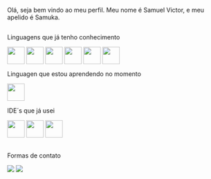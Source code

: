 Olá, seja bem vindo ao meu perfil. Meu nome é Samuel Victor, e meu apelido é Samuka.

##

Linguagens que já tenho conhecimento
<div> 
            <img align="center" src="https://cdn.jsdelivr.net/gh/devicons/devicon/icons/html5/html5-original-wordmark.svg" width="40" height="40"/>
            <img align="center" src="https://cdn.jsdelivr.net/gh/devicons/devicon/icons/css3/css3-original-wordmark.svg" width="40" height="40"/>
            <img align="center" src="https://cdn.jsdelivr.net/gh/devicons/devicon/icons/python/python-original-wordmark.svg" width="40" height="40"/>
            <img align="center" src="https://cdn.jsdelivr.net/gh/devicons/devicon/icons/php/php-original.svg" width="40" height="40"/>
            <img align="center" src="https://cdn.jsdelivr.net/gh/devicons/devicon/icons/mysql/mysql-original-wordmark.svg" width="40" height="40"/>
            <img align="center" src="https://cdn.jsdelivr.net/gh/devicons/devicon/icons/java/java-original-wordmark.svg" width="40" height="40"/>
</div>
          
Linguagen que estou aprendendo no momento
<div>
            <img src="https://cdn.jsdelivr.net/gh/devicons/devicon/icons/javascript/javascript-original.svg" width="40" height="40" />
</div>
            
IDE´s que já usei
<div>
            <img src="https://cdn.jsdelivr.net/gh/devicons/devicon/icons/vscode/vscode-original.svg" width="40" height="40"/>
            <img src="https://cdn.jsdelivr.net/gh/devicons/devicon/icons/atom/atom-original.svg" width="40" height="40"/>
            <img src="https://cdn.jsdelivr.net/gh/devicons/devicon/icons/pycharm/pycharm-original.svg" width="40" height="40"/>
</div>      

##  
 
Formas de contato
<div> 
<a href="https://www.linkedin.com/in/samuel-victor-7a263b210/" target="_blank"><img src="https://img.shields.io/badge/-LinkedIn-%230077B5?style=for-the-badge&logo=linkedin&logoColor=white" target="_blank"></a> 
<a href = "mailto:samuelvic856@gmail.com"><img src="https://img.shields.io/badge/-Gmail-%23333?style=for-the-badge&logo=gmail&logoColor=white" target="_blank"></a>
</div>
